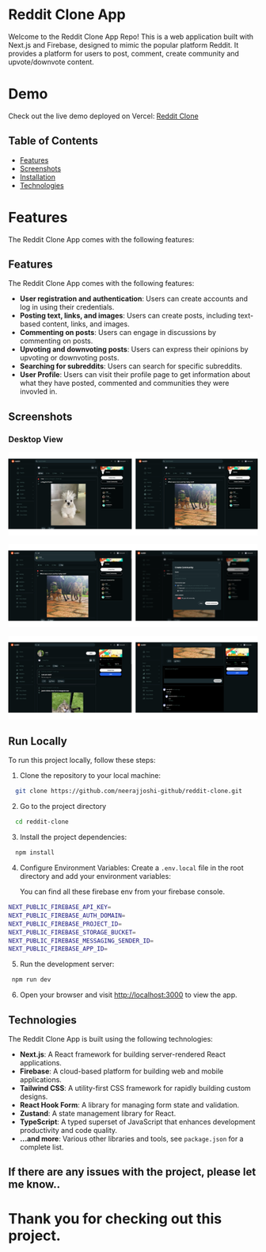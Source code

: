 # Reddit Clone App

Welcome to the Reddit Clone App Repo! This is a web application built with Next.js and Firebase, designed to mimic the popular platform Reddit. It provides a platform for users to post, comment, create community and upvote/downvote content.

# Demo

Check out the live demo deployed on Vercel: [Reddit Clone](https://reddit-clone-weld-rho.vercel.app/)

## Table of Contents

- [Features](#features)
- [Screenshots](#screenshots)
- [Installation](#installation)
- [Technologies](#technologies)

# Features

The Reddit Clone App comes with the following features:

## Features

The Reddit Clone App comes with the following features:

- **User registration and authentication**: Users can create accounts and log in using their credentials.
- **Posting text, links, and images**: Users can create posts, including text-based content, links, and images.
- **Commenting on posts**: Users can engage in discussions by commenting on posts.
- **Upvoting and downvoting posts**: Users can express their opinions by upvoting or downvoting posts.
- **Searching for subreddits**: Users can search for specific subreddits.
- **User Profile**: Users can visit their profile page to get information about what they have posted, commented and communities they were invovled in.

## Screenshots

### Desktop View

![Desktop View Screenshot](/public/images/readme/1.png)

![Desktop View Screenshot](/public/images/readme/2.png)

![Desktop View Screenshot](/public/images/readme/3.png)

## Run Locally

To run this project locally, follow these steps:

1. Clone the repository to your local machine:

```bash
  git clone https://github.com/neerajjoshi-github/reddit-clone.git
```

2. Go to the project directory

```bash
  cd reddit-clone
```

3. Install the project dependencies:

```bash
  npm install
```

4. Configure Environment Variables:
   Create a `.env.local` file in the root directory and add your environment variables:

   You can find all these firebase env from your firebase console.

```bash
NEXT_PUBLIC_FIREBASE_API_KEY=
NEXT_PUBLIC_FIREBASE_AUTH_DOMAIN=
NEXT_PUBLIC_FIREBASE_PROJECT_ID=
NEXT_PUBLIC_FIREBASE_STORAGE_BUCKET=
NEXT_PUBLIC_FIREBASE_MESSAGING_SENDER_ID=
NEXT_PUBLIC_FIREBASE_APP_ID=
```

5. Run the development server:

```bash
 npm run dev
```

6. Open your browser and visit [http://localhost:3000](http://localhost:3000) to view the app.

## Technologies

The Reddit Clone App is built using the following technologies:

- **Next.js**: A React framework for building server-rendered React applications.
- **Firebase**: A cloud-based platform for building web and mobile applications.
- **Tailwind CSS**: A utility-first CSS framework for rapidly building custom designs.
- **React Hook Form**: A library for managing form state and validation.
- **Zustand**: A state management library for React.
- **TypeScript**: A typed superset of JavaScript that enhances development productivity and code quality.
- **...and more**: Various other libraries and tools, see `package.json` for a complete list.

## If there are any issues with the project, please let me know..

# Thank you for checking out this project.
